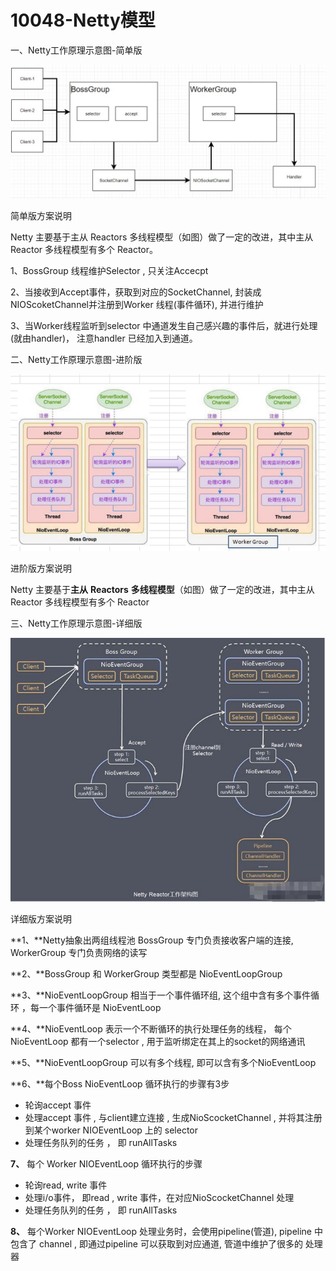 # 10048-Netty模型

一、Netty工作原理示意图-简单版

![10048-1](images/10048-1.jpg)

简单版方案说明

Netty 主要基于主从 Reactors 多线程模型（如图）做了一定的改进，其中主从 Reactor 多线程模型有多个 Reactor。

1、BossGroup 线程维护Selector , 只关注Accecpt

2、当接收到Accept事件，获取到对应的SocketChannel, 封装成 NIOScoketChannel并注册到Worker 线程(事件循环), 并进行维护

3、当Worker线程监听到selector 中通道发生自己感兴趣的事件后，就进行处理(就由handler)， 注意handler 已经加入到通道。

二、Netty工作原理示意图-进阶版

![10048-2](images/10048-2.jpg)

进阶版方案说明

Netty 主要基于**主从** **Reactors** **多线程模型**（如图）做了一定的改进，其中主从 Reactor 多线程模型有多个 Reactor

三、Netty工作原理示意图-详细版

![10048-3](images/10048-3.jpg)

详细版方案说明

**1、**Netty抽象出两组线程池 BossGroup 专门负责接收客户端的连接, WorkerGroup 专门负责网络的读写

**2、**BossGroup 和 WorkerGroup 类型都是 NioEventLoopGroup

**3、**NioEventLoopGroup 相当于一个事件循环组, 这个组中含有多个事件循环 ，每一个事件循环是 NioEventLoop

**4、**NioEventLoop 表示一个不断循环的执行处理任务的线程， 每个NioEventLoop 都有一个selector , 用于监听绑定在其上的socket的网络通讯

**5、**NioEventLoopGroup 可以有多个线程, 即可以含有多个NioEventLoop

**6、**每个Boss NioEventLoop 循环执行的步骤有3步

- 轮询accept 事件
- 处理accept 事件 , 与client建立连接 , 生成NioScocketChannel , 并将其注册到某个worker NIOEventLoop 上的 selector
- 处理任务队列的任务 ， 即 runAllTasks

**7、** 每个 Worker NIOEventLoop 循环执行的步骤

- 轮询read, write 事件
- 处理i/o事件， 即read , write 事件，在对应NioScocketChannel 处理
- 处理任务队列的任务 ， 即 runAllTasks

**8、** 每个Worker NIOEventLoop  处理业务时，会使用pipeline(管道), pipeline 中包含了 channel , 即通过pipeline 可以获取到对应通道, 管道中维护了很多的 处理器